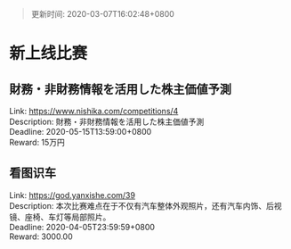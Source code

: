 > 更新时间: 2020-03-07T16:02:48+0800 

# 新上线比赛


## 財務・非財務情報を活用した株主価値予測
Link: https://www.nishika.com/competitions/4  
Description: 財務・非財務情報を活用した株主価値予測  
Deadline: 2020-05-15T13:59:00+0800  
Reward: 15万円  

## 看图识车
Link: https://god.yanxishe.com/39  
Description: 本次比赛难点在于不仅有汽车整体外观照片，还有汽车内饰、后视镜、座椅、车灯等局部照片。  
Deadline: 2020-04-05T23:59:59+0800  
Reward: 3000.00  

